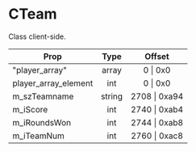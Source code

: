 # CTeam
Class client-side.

|Prop|Type|Offset|
|---|:-:|:-:|
|"player_array"|array|0 \| 0x0|
|player_array_element|int|0 \| 0x0|
|m_szTeamname|string|2708 \| 0xa94|
|m_iScore|int|2740 \| 0xab4|
|m_iRoundsWon|int|2744 \| 0xab8|
|m_iTeamNum|int|2760 \| 0xac8|
